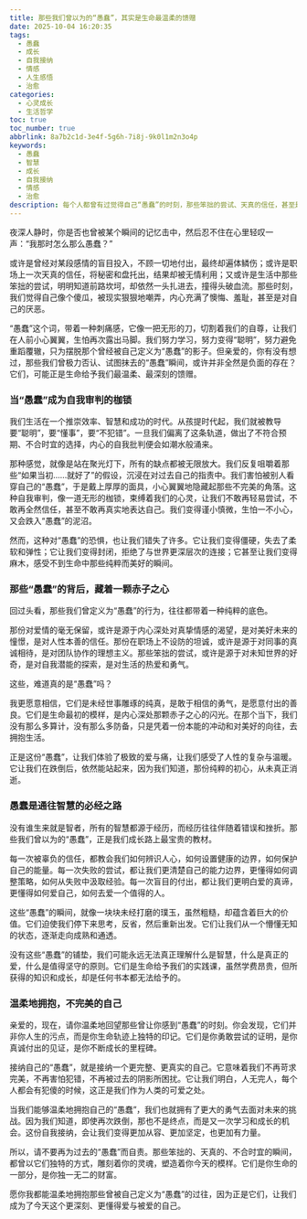 ```yaml
---
title: 那些我们曾以为的“愚蠢”，其实是生命最温柔的馈赠
date: 2025-10-04 16:20:35
tags:
  - 愚蠢
  - 成长
  - 自我接纳
  - 情感
  - 人生感悟
  - 治愈
categories:
  - 心灵成长
  - 生活哲学
toc: true
toc_number: true
abbrlink: 8a7b2c1d-3e4f-5g6h-7i8j-9k0l1m2n3o4p
keywords:
  - 愚蠢
  - 智慧
  - 成长
  - 自我接纳
  - 情感
  - 治愈
description: 每个人都曾有过觉得自己“愚蠢”的时刻，那些笨拙的尝试、天真的信任，甚至是不合时宜的坚持。但当我们回望，或许会发现，正是这些看似“愚蠢”的瞬间，雕刻了我们最真实的模样，也教会了我们最深刻的智慧。这篇文章，想与你一同温柔地拥抱那些不完美的自己，发现“愚蠢”背后隐藏的爱与成长。
---
```


夜深人静时，你是否也曾被某个瞬间的记忆击中，然后忍不住在心里轻叹一声：“我那时怎么那么愚蠢？”

或许是曾经对某段感情的盲目投入，不顾一切地付出，最终却遍体鳞伤；或许是职场上一次天真的信任，将秘密和盘托出，结果却被无情利用；又或许是生活中那些笨拙的尝试，明明知道前路坎坷，却依然一头扎进去，撞得头破血流。那些时刻，我们觉得自己像个傻瓜，被现实狠狠地嘲弄，内心充满了懊悔、羞耻，甚至是对自己的厌恶。

“愚蠢”这个词，带着一种刺痛感，它像一把无形的刀，切割着我们的自尊，让我们在人前小心翼翼，生怕再次露出马脚。我们努力学习，努力变得“聪明”，努力避免重蹈覆辙，只为摆脱那个曾经被自己定义为“愚蠢”的影子。但亲爱的，你有没有想过，那些我们曾极力否认、试图抹去的“愚蠢”瞬间，或许并非全然是负面的存在？它们，可能正是生命给予我们最温柔、最深刻的馈赠。

### 当“愚蠢”成为自我审判的枷锁

我们生活在一个推崇效率、智慧和成功的时代。从孩提时代起，我们就被教导要“聪明”，要“懂事”，要“不犯错”。一旦我们偏离了这条轨道，做出了不符合预期、不合时宜的选择，内心的自我批判便会如潮水般涌来。

那种感觉，就像是站在聚光灯下，所有的缺点都被无限放大。我们反复咀嚼着那些“如果当初……就好了”的假设，沉浸在对过去自己的指责中。我们害怕被别人看穿自己的“愚蠢”，于是戴上厚厚的面具，小心翼翼地隐藏起那些不完美的角落。这种自我审判，像一道无形的枷锁，束缚着我们的心灵，让我们不敢再轻易尝试，不敢再全然信任，甚至不敢再真实地表达自己。我们变得谨小慎微，生怕一不小心，又会跌入“愚蠢”的泥沼。

然而，这种对“愚蠢”的恐惧，也让我们错失了许多。它让我们变得僵硬，失去了柔软和弹性；它让我们变得封闭，拒绝了与世界更深层次的连接；它甚至让我们变得麻木，感受不到生命中那些纯粹而美好的瞬间。

### 那些“愚蠢”的背后，藏着一颗赤子之心

回过头看，那些我们曾定义为“愚蠢”的行为，往往都带着一种纯粹的底色。

那份对爱情的毫无保留，或许是源于内心深处对真挚情感的渴望，是对美好未来的憧憬，是对人性本善的信任。那份在职场上不设防的坦诚，或许是源于对同事的真诚相待，是对团队协作的理想主义。那些笨拙的尝试，或许是源于对未知世界的好奇，是对自我潜能的探索，是对生活的热爱和勇气。

这些，难道真的是“愚蠢”吗？

我更愿意相信，它们是未经世事雕琢的纯真，是敢于相信的勇气，是愿意付出的善良。它们是生命最初的模样，是内心深处那颗赤子之心的闪光。在那个当下，我们没有那么多算计，没有那么多防备，只是凭着一份本能的冲动和对美好的向往，去拥抱生活。

正是这份“愚蠢”，让我们体验了极致的爱与痛，让我们感受了人性的复杂与温暖。它让我们在跌倒后，依然能站起来，因为我们知道，那份纯粹的初心，从未真正消逝。

### 愚蠢是通往智慧的必经之路

没有谁生来就是智者，所有的智慧都源于经历，而经历往往伴随着错误和挫折。那些我们曾以为的“愚蠢”，正是我们成长路上最宝贵的教材。

每一次被辜负的信任，都教会我们如何辨识人心，如何设置健康的边界，如何保护自己的能量。每一次失败的尝试，都让我们更清楚自己的能力边界，更懂得如何调整策略，如何从失败中汲取经验。每一次盲目的付出，都让我们更明白爱的真谛，更懂得如何爱自己，如何去爱一个值得的人。

这些“愚蠢”的瞬间，就像一块块未经打磨的璞玉，虽然粗糙，却蕴含着巨大的价值。它们迫使我们停下来思考，反省，然后重新出发。它们让我们从一个懵懂无知的状态，逐渐走向成熟和通透。

没有这些“愚蠢”的铺垫，我们可能永远无法真正理解什么是智慧，什么是真正的爱，什么是值得坚守的原则。它们是生命给予我们的实践课，虽然学费昂贵，但所获得的知识和成长，却是任何书本都无法给予的。

### 温柔地拥抱，不完美的自己

亲爱的，现在，请你温柔地回望那些曾让你感到“愚蠢”的时刻。你会发现，它们并非你人生的污点，而是你生命轨迹上独特的印记。它们是你勇敢尝试的证明，是你真诚付出的见证，是你不断成长的里程碑。

接纳自己的“愚蠢”，就是接纳一个更完整、更真实的自己。它意味着我们不再苛求完美，不再害怕犯错，不再被过去的阴影所困扰。它让我们明白，人无完人，每个人都会有犯傻的时候，这正是我们作为人类的可爱之处。

当我们能够温柔地拥抱自己的“愚蠢”，我们也就拥有了更大的勇气去面对未来的挑战。因为我们知道，即使再次跌倒，那也不是终点，而是又一次学习和成长的机会。这份自我接纳，会让我们变得更加从容、更加坚定，也更加有力量。

所以，请不要再为过去的“愚蠢”而自责。那些笨拙的、天真的、不合时宜的瞬间，都曾以它们独特的方式，雕刻着你的灵魂，塑造着你今天的模样。它们是你生命的一部分，是你独一无二的财富。

愿你我都能温柔地拥抱那些曾被自己定义为“愚蠢”的过往，因为正是它们，让我们成为了今天这个更深刻、更懂得爱与被爱的自己。
